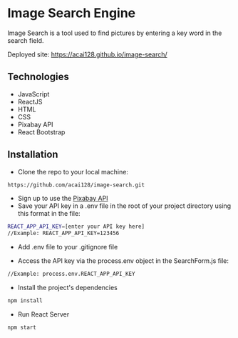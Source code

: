 # Image Search Engine 

Image Search is a tool used to find pictures by entering a key word in the search field.

Deployed site: https://acai128.github.io/image-search/


## Technologies 
* JavaScript 
* ReactJS
* HTML
* CSS 
* Pixabay API 
* React Bootstrap

## Installation

* Clone the repo to your local machine: 
```bash
https://github.com/acai128/image-search.git
```
* Sign up to use the [Pixabay API](https://pixabay.com/service/about/api/)
* Save your API key in a .env file in the root of your project directory using this format in the file: 

```bash
REACT_APP_API_KEY=[enter your API key here]
//Example: REACT_APP_API_KEY=123456
```
* Add .env file to your .gitignore file 

* Access the API key via the process.env object in the SearchForm.js file: 

```bash
//Example: process.env.REACT_APP_API_KEY
```
* Install the project's dependencies 

```bash
npm install 
```
* Run React Server 

```bash
npm start 
```

